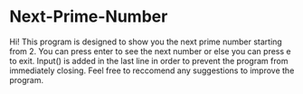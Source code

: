 # Next-Prime-Number
Hi!
This program is designed to show you the next prime number starting from 2.
You can press enter to see the next number or else you can press e to exit.
Input() is added in the last line in order to prevent the program from immediately closing.
Feel free to reccomend any suggestions to improve the program.
